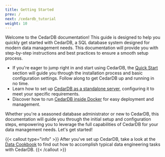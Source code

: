 ```yaml
---
title: Getting Started
prev: /
next: /cedardb_tutorial
weight: 10
---
```


Welcome to the CedarDB documentation! This guide is designed to help you quickly get started with CedarDB, a SQL database system designed for modern data management needs. 
This documentation will provide you with step-by-step instructions and best practices to ensure a smooth setup process.


* If you're eager to jump right in and start using CedarDB, the  [Quick Start](./quickstart) section will guide you through the installation process and basic configuration settings. Follow along to get CedarDB up and running in no time.
* Learn how to set up [CedarDB as a standalone server](./clientserver), configuring it to meet your specific requirements. 
* Discover how to run [CedarDB inside Docker](./running_docker_image) for easy deployment and management.


Whether you're a seasoned database administrator or new to CedarDB, this documentation will guide you through the initial setup and configuration steps, empowering you to leverage the full capabilities of CedarDB for your data management needs. Let's get started!


{{< callout type="info" >}}
After you've set up CedarDB, take a look at the [Data Cookbook](../cookbook) to find out how to accomplish typical data engineering tasks with CedarDB.
{{< /callout >}}



